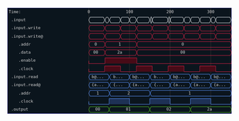 

<p>
<svg viewBox="0 0 551 260" xmlns="http://www.w3.org/2000/svg">
<defs>
<clipPath id="clip">
<rect height="260" width="551" x="0" y="0"/>
</clipPath>
</defs>
<rect fill="#0B151D" height="260" stroke="darkblue" width="551" x="0" y="0"/>
<line stroke="#333333" stroke-width="1" x1="200" x2="200" y1="0" y2="260"/>
<text clip-path="url(#clip)" dominant-baseline="middle" fill="#D4D4D4" font-family="monospace" font-size="10px" text-anchor="middle" x="200" y="10">
0
</text>
<line stroke="#333333" stroke-width="1" x1="300" x2="300" y1="0" y2="260"/>
<text clip-path="url(#clip)" dominant-baseline="middle" fill="#D4D4D4" font-family="monospace" font-size="10px" text-anchor="middle" x="300" y="10">
100
</text>
<line stroke="#333333" stroke-width="1" x1="400" x2="400" y1="0" y2="260"/>
<text clip-path="url(#clip)" dominant-baseline="middle" fill="#D4D4D4" font-family="monospace" font-size="10px" text-anchor="middle" x="400" y="10">
200
</text>
<line stroke="#333333" stroke-width="1" x1="500" x2="500" y1="0" y2="260"/>
<text clip-path="url(#clip)" dominant-baseline="middle" fill="#D4D4D4" font-family="monospace" font-size="10px" text-anchor="middle" x="500" y="10">
300
</text>
<text dominant-baseline="middle" fill="#D4D4D4" font-family="monospace" font-size="10px" text-anchor="start" x="3" y="10">
Time:
</text>
<text dominant-baseline="middle" fill="#D4D4D4" font-family="monospace" font-size="10px" text-anchor="start" x="3" xml:space="preserve" y="30">
.input
<title>top.input</title>
</text>
<path d="M 200 30 L 203 23 L 236 23 L 239 30 L 236 37 L 203 37 Z" fill="none" stroke="#E7ECEF" stroke-width="1"/>
<text dominant-baseline="middle" fill="#D4D4D4" font-family="monospace" font-size="10px" text-anchor="middle" x="219" xml:space="preserve" y="30">

<title>{write: r@({addr: 0, data: 00, enable: 0, clock: 0}), read: b@({addr: 1, clock: 0})}</title>
</text>
<path d="M 240 30 L 243 23 L 247 23 L 250 30 L 247 37 L 243 37 Z" fill="none" stroke="#E7ECEF" stroke-width="1"/>
<text dominant-baseline="middle" fill="#D4D4D4" font-family="monospace" font-size="10px" text-anchor="middle" x="245" xml:space="preserve" y="30">

<title>{write: r@({addr: 1, data: 2a, enable: 1, clock: 1}), read: b@({addr: 1, clock: 0})}</title>
</text>
<path d="M 251 30 L 254 23 L 275 23 L 278 30 L 275 37 L 254 37 Z" fill="none" stroke="#E7ECEF" stroke-width="1"/>
<text dominant-baseline="middle" fill="#D4D4D4" font-family="monospace" font-size="10px" text-anchor="middle" x="264" xml:space="preserve" y="30">

<title>{write: r@({addr: 1, data: 2a, enable: 1, clock: 1}), read: b@({addr: 2, clock: 1})}</title>
</text>
<path d="M 278 30 L 281 23 L 297 23 L 300 30 L 297 37 L 281 37 Z" fill="none" stroke="#E7ECEF" stroke-width="1"/>
<text dominant-baseline="middle" fill="#D4D4D4" font-family="monospace" font-size="10px" text-anchor="middle" x="289" xml:space="preserve" y="30">

<title>{write: r@({addr: 1, data: 2a, enable: 1, clock: 0}), read: b@({addr: 2, clock: 1})}</title>
</text>
<path d="M 300 30 L 303 23 L 314 23 L 317 30 L 314 37 L 303 37 Z" fill="none" stroke="#E7ECEF" stroke-width="1"/>
<text dominant-baseline="middle" fill="#D4D4D4" font-family="monospace" font-size="10px" text-anchor="middle" x="308" xml:space="preserve" y="30">

<title>{write: r@({addr: 1, data: 2a, enable: 1, clock: 0}), read: b@({addr: 2, clock: 0})}</title>
</text>
<path d="M 318 30 L 321 23 L 347 23 L 350 30 L 347 37 L 321 37 Z" fill="none" stroke="#E7ECEF" stroke-width="1"/>
<text dominant-baseline="middle" fill="#D4D4D4" font-family="monospace" font-size="10px" text-anchor="middle" x="334" xml:space="preserve" y="30">

<title>{write: r@({addr: 0, data: 00, enable: 0, clock: 1}), read: b@({addr: 2, clock: 0})}</title>
</text>
<path d="M 351 30 L 353 22 L 354 22 L 356 30 L 354 38 L 353 38 Z" fill="none" stroke="#E7ECEF" stroke-width="1"/>
<text dominant-baseline="middle" fill="#D4D4D4" font-family="monospace" font-size="10px" text-anchor="middle" x="353" xml:space="preserve" y="30">

<title>{write: r@({addr: 0, data: 00, enable: 0, clock: 1}), read: b@({addr: 1, clock: 1})}</title>
</text>
<path d="M 356 30 L 359 23 L 392 23 L 395 30 L 392 37 L 359 37 Z" fill="none" stroke="#E7ECEF" stroke-width="1"/>
<text dominant-baseline="middle" fill="#D4D4D4" font-family="monospace" font-size="10px" text-anchor="middle" x="375" xml:space="preserve" y="30">

<title>{write: r@({addr: 0, data: 00, enable: 0, clock: 0}), read: b@({addr: 1, clock: 1})}</title>
</text>
<path d="M 395 30 L 397 22 L 398 22 L 400 30 L 398 38 L 397 38 Z" fill="none" stroke="#E7ECEF" stroke-width="1"/>
<text dominant-baseline="middle" fill="#D4D4D4" font-family="monospace" font-size="10px" text-anchor="middle" x="397" xml:space="preserve" y="30">

<title>{write: r@({addr: 0, data: 00, enable: 0, clock: 1}), read: b@({addr: 1, clock: 1})}</title>
</text>
<path d="M 400 30 L 403 23 L 431 23 L 434 30 L 431 37 L 403 37 Z" fill="none" stroke="#E7ECEF" stroke-width="1"/>
<text dominant-baseline="middle" fill="#D4D4D4" font-family="monospace" font-size="10px" text-anchor="middle" x="417" xml:space="preserve" y="30">

<title>{write: r@({addr: 0, data: 00, enable: 0, clock: 1}), read: b@({addr: 1, clock: 0})}</title>
</text>
<path d="M 434 30 L 437 23 L 447 23 L 450 30 L 447 37 L 437 37 Z" fill="none" stroke="#E7ECEF" stroke-width="1"/>
<text dominant-baseline="middle" fill="#D4D4D4" font-family="monospace" font-size="10px" text-anchor="middle" x="442" xml:space="preserve" y="30">

<title>{write: r@({addr: 0, data: 00, enable: 0, clock: 0}), read: b@({addr: 1, clock: 0})}</title>
</text>
<path d="M 450 30 L 453 23 L 470 23 L 473 30 L 470 37 L 453 37 Z" fill="none" stroke="#E7ECEF" stroke-width="1"/>
<text dominant-baseline="middle" fill="#D4D4D4" font-family="monospace" font-size="10px" text-anchor="middle" x="461" xml:space="preserve" y="30">

<title>{write: r@({addr: 0, data: 00, enable: 0, clock: 0}), read: b@({addr: 1, clock: 1})}</title>
</text>
<path d="M 473 30 L 476 23 L 497 23 L 500 30 L 497 37 L 476 37 Z" fill="none" stroke="#E7ECEF" stroke-width="1"/>
<text dominant-baseline="middle" fill="#D4D4D4" font-family="monospace" font-size="10px" text-anchor="middle" x="486" xml:space="preserve" y="30">

<title>{write: r@({addr: 0, data: 00, enable: 0, clock: 1}), read: b@({addr: 1, clock: 1})}</title>
</text>
<path d="M 500 30 L 503 23 L 509 23 L 512 30 L 509 37 L 503 37 Z" fill="none" stroke="#E7ECEF" stroke-width="1"/>
<text dominant-baseline="middle" fill="#D4D4D4" font-family="monospace" font-size="10px" text-anchor="middle" x="506" xml:space="preserve" y="30">

<title>{write: r@({addr: 0, data: 00, enable: 0, clock: 1}), read: b@({addr: 1, clock: 0})}</title>
</text>
<path d="M 512 30 L 515 23 L 547 23 L 550 30 L 547 37 L 515 37 Z" fill="none" stroke="#E7ECEF" stroke-width="1"/>
<text dominant-baseline="middle" fill="#D4D4D4" font-family="monospace" font-size="10px" text-anchor="middle" x="531" xml:space="preserve" y="30">

<title>{write: r@({addr: 0, data: 00, enable: 0, clock: 0}), read: b@({addr: 1, clock: 0})}</title>
</text>
<text dominant-baseline="middle" fill="#D4D4D4" font-family="monospace" font-size="10px" text-anchor="start" x="3" xml:space="preserve" y="50">
.input.write
<title>top.input.write</title>
</text>
<path d="M 200 50 L 203 43 L 236 43 L 239 50 L 236 57 L 203 57 Z" fill="none" stroke="#D62246" stroke-width="1"/>
<text dominant-baseline="middle" fill="#D4D4D4" font-family="monospace" font-size="10px" text-anchor="middle" x="219" xml:space="preserve" y="50">

<title>r@({addr: 0, data: 00, enable: 0, clock: 0})</title>
</text>
<path d="M 240 50 L 243 43 L 275 43 L 278 50 L 275 57 L 243 57 Z" fill="none" stroke="#D62246" stroke-width="1"/>
<text dominant-baseline="middle" fill="#D4D4D4" font-family="monospace" font-size="10px" text-anchor="middle" x="259" xml:space="preserve" y="50">

<title>r@({addr: 1, data: 2a, enable: 1, clock: 1})</title>
</text>
<path d="M 278 50 L 281 43 L 314 43 L 317 50 L 314 57 L 281 57 Z" fill="none" stroke="#D62246" stroke-width="1"/>
<text dominant-baseline="middle" fill="#D4D4D4" font-family="monospace" font-size="10px" text-anchor="middle" x="297" xml:space="preserve" y="50">

<title>r@({addr: 1, data: 2a, enable: 1, clock: 0})</title>
</text>
<path d="M 318 50 L 321 43 L 353 43 L 356 50 L 353 57 L 321 57 Z" fill="none" stroke="#D62246" stroke-width="1"/>
<text dominant-baseline="middle" fill="#D4D4D4" font-family="monospace" font-size="10px" text-anchor="middle" x="337" xml:space="preserve" y="50">

<title>r@({addr: 0, data: 00, enable: 0, clock: 1})</title>
</text>
<path d="M 356 50 L 359 43 L 392 43 L 395 50 L 392 57 L 359 57 Z" fill="none" stroke="#D62246" stroke-width="1"/>
<text dominant-baseline="middle" fill="#D4D4D4" font-family="monospace" font-size="10px" text-anchor="middle" x="375" xml:space="preserve" y="50">

<title>r@({addr: 0, data: 00, enable: 0, clock: 0})</title>
</text>
<path d="M 395 50 L 398 43 L 431 43 L 434 50 L 431 57 L 398 57 Z" fill="none" stroke="#D62246" stroke-width="1"/>
<text dominant-baseline="middle" fill="#D4D4D4" font-family="monospace" font-size="10px" text-anchor="middle" x="414" xml:space="preserve" y="50">

<title>r@({addr: 0, data: 00, enable: 0, clock: 1})</title>
</text>
<path d="M 434 50 L 437 43 L 470 43 L 473 50 L 470 57 L 437 57 Z" fill="none" stroke="#D62246" stroke-width="1"/>
<text dominant-baseline="middle" fill="#D4D4D4" font-family="monospace" font-size="10px" text-anchor="middle" x="453" xml:space="preserve" y="50">

<title>r@({addr: 0, data: 00, enable: 0, clock: 0})</title>
</text>
<path d="M 473 50 L 476 43 L 509 43 L 512 50 L 509 57 L 476 57 Z" fill="none" stroke="#D62246" stroke-width="1"/>
<text dominant-baseline="middle" fill="#D4D4D4" font-family="monospace" font-size="10px" text-anchor="middle" x="492" xml:space="preserve" y="50">

<title>r@({addr: 0, data: 00, enable: 0, clock: 1})</title>
</text>
<path d="M 512 50 L 515 43 L 548 43 L 551 50 L 548 57 L 515 57 Z" fill="none" stroke="#D62246" stroke-width="1"/>
<text dominant-baseline="middle" fill="#D4D4D4" font-family="monospace" font-size="10px" text-anchor="middle" x="531" xml:space="preserve" y="50">

<title>r@({addr: 0, data: 00, enable: 0, clock: 0})</title>
</text>
<text dominant-baseline="middle" fill="#D4D4D4" font-family="monospace" font-size="10px" text-anchor="start" x="3" xml:space="preserve" y="70">
.input.write@
<title>top.input.write@</title>
</text>
<path d="M 200 70 L 203 63 L 236 63 L 239 70 L 236 77 L 203 77 Z" fill="none" stroke="#D62246" stroke-width="1"/>
<text dominant-baseline="middle" fill="#D4D4D4" font-family="monospace" font-size="10px" text-anchor="middle" x="219" xml:space="preserve" y="70">

<title>{addr: 0, data: 00, enable: 0, clock: 0}</title>
</text>
<path d="M 240 70 L 243 63 L 275 63 L 278 70 L 275 77 L 243 77 Z" fill="none" stroke="#D62246" stroke-width="1"/>
<text dominant-baseline="middle" fill="#D4D4D4" font-family="monospace" font-size="10px" text-anchor="middle" x="259" xml:space="preserve" y="70">

<title>{addr: 1, data: 2a, enable: 1, clock: 1}</title>
</text>
<path d="M 278 70 L 281 63 L 314 63 L 317 70 L 314 77 L 281 77 Z" fill="none" stroke="#D62246" stroke-width="1"/>
<text dominant-baseline="middle" fill="#D4D4D4" font-family="monospace" font-size="10px" text-anchor="middle" x="297" xml:space="preserve" y="70">

<title>{addr: 1, data: 2a, enable: 1, clock: 0}</title>
</text>
<path d="M 318 70 L 321 63 L 353 63 L 356 70 L 353 77 L 321 77 Z" fill="none" stroke="#D62246" stroke-width="1"/>
<text dominant-baseline="middle" fill="#D4D4D4" font-family="monospace" font-size="10px" text-anchor="middle" x="337" xml:space="preserve" y="70">

<title>{addr: 0, data: 00, enable: 0, clock: 1}</title>
</text>
<path d="M 356 70 L 359 63 L 392 63 L 395 70 L 392 77 L 359 77 Z" fill="none" stroke="#D62246" stroke-width="1"/>
<text dominant-baseline="middle" fill="#D4D4D4" font-family="monospace" font-size="10px" text-anchor="middle" x="375" xml:space="preserve" y="70">

<title>{addr: 0, data: 00, enable: 0, clock: 0}</title>
</text>
<path d="M 395 70 L 398 63 L 431 63 L 434 70 L 431 77 L 398 77 Z" fill="none" stroke="#D62246" stroke-width="1"/>
<text dominant-baseline="middle" fill="#D4D4D4" font-family="monospace" font-size="10px" text-anchor="middle" x="414" xml:space="preserve" y="70">

<title>{addr: 0, data: 00, enable: 0, clock: 1}</title>
</text>
<path d="M 434 70 L 437 63 L 470 63 L 473 70 L 470 77 L 437 77 Z" fill="none" stroke="#D62246" stroke-width="1"/>
<text dominant-baseline="middle" fill="#D4D4D4" font-family="monospace" font-size="10px" text-anchor="middle" x="453" xml:space="preserve" y="70">

<title>{addr: 0, data: 00, enable: 0, clock: 0}</title>
</text>
<path d="M 473 70 L 476 63 L 509 63 L 512 70 L 509 77 L 476 77 Z" fill="none" stroke="#D62246" stroke-width="1"/>
<text dominant-baseline="middle" fill="#D4D4D4" font-family="monospace" font-size="10px" text-anchor="middle" x="492" xml:space="preserve" y="70">

<title>{addr: 0, data: 00, enable: 0, clock: 1}</title>
</text>
<path d="M 512 70 L 515 63 L 548 63 L 551 70 L 548 77 L 515 77 Z" fill="none" stroke="#D62246" stroke-width="1"/>
<text dominant-baseline="middle" fill="#D4D4D4" font-family="monospace" font-size="10px" text-anchor="middle" x="531" xml:space="preserve" y="70">

<title>{addr: 0, data: 00, enable: 0, clock: 0}</title>
</text>
<text dominant-baseline="middle" fill="#D4D4D4" font-family="monospace" font-size="10px" text-anchor="start" x="3" xml:space="preserve" y="90">
   .addr
<title>top.input.write@.addr</title>
</text>
<path d="M 200 90 L 203 83 L 237 83 L 240 90 L 237 97 L 203 97 Z" fill="none" stroke="#D62246" stroke-width="1"/>
<text dominant-baseline="middle" fill="#D4D4D4" font-family="monospace" font-size="10px" text-anchor="middle" x="220" xml:space="preserve" y="90">
0
<title>0</title>
</text>
<path d="M 240 90 L 243 83 L 315 83 L 318 90 L 315 97 L 243 97 Z" fill="none" stroke="#D62246" stroke-width="1"/>
<text dominant-baseline="middle" fill="#D4D4D4" font-family="monospace" font-size="10px" text-anchor="middle" x="279" xml:space="preserve" y="90">
1
<title>1</title>
</text>
<path d="M 318 90 L 321 83 L 548 83 L 551 90 L 548 97 L 321 97 Z" fill="none" stroke="#D62246" stroke-width="1"/>
<text dominant-baseline="middle" fill="#D4D4D4" font-family="monospace" font-size="10px" text-anchor="middle" x="434" xml:space="preserve" y="90">
0
<title>0</title>
</text>
<text dominant-baseline="middle" fill="#D4D4D4" font-family="monospace" font-size="10px" text-anchor="start" x="3" xml:space="preserve" y="110">
   .data
<title>top.input.write@.data</title>
</text>
<path d="M 200 110 L 203 103 L 237 103 L 240 110 L 237 117 L 203 117 Z" fill="none" stroke="#D62246" stroke-width="1"/>
<text dominant-baseline="middle" fill="#D4D4D4" font-family="monospace" font-size="10px" text-anchor="middle" x="220" xml:space="preserve" y="110">
00
<title>00</title>
</text>
<path d="M 240 110 L 243 103 L 315 103 L 318 110 L 315 117 L 243 117 Z" fill="none" stroke="#D62246" stroke-width="1"/>
<text dominant-baseline="middle" fill="#D4D4D4" font-family="monospace" font-size="10px" text-anchor="middle" x="279" xml:space="preserve" y="110">
2a
<title>2a</title>
</text>
<path d="M 318 110 L 321 103 L 548 103 L 551 110 L 548 117 L 321 117 Z" fill="none" stroke="#D62246" stroke-width="1"/>
<text dominant-baseline="middle" fill="#D4D4D4" font-family="monospace" font-size="10px" text-anchor="middle" x="434" xml:space="preserve" y="110">
00
<title>00</title>
</text>
<text dominant-baseline="middle" fill="#D4D4D4" font-family="monospace" font-size="10px" text-anchor="start" x="3" xml:space="preserve" y="130">
   .enable
<title>top.input.write@.enable</title>
</text>
<path d="M 200 130 L 200 137 L 240 137 L 240 130" fill="none" stroke="#D62246" stroke-width="1"/>
<rect fill="#470B17" height="14" stroke="none" width="76" x="241" y="123"/>
<path d="M 240 130 L 240 123 L 318 123 L 318 130" fill="none" stroke="#D62246" stroke-width="1"/>
<path d="M 318 130 L 318 137 L 551 137 L 551 130" fill="none" stroke="#D62246" stroke-width="1"/>
<text dominant-baseline="middle" fill="#D4D4D4" font-family="monospace" font-size="10px" text-anchor="start" x="3" xml:space="preserve" y="150">
   .clock
<title>top.input.write@.clock</title>
</text>
<path d="M 200 150 L 200 157 L 239 157 L 239 150" fill="none" stroke="#D62246" stroke-width="1"/>
<rect fill="#470B17" height="14" stroke="none" width="37" x="240" y="143"/>
<path d="M 239 150 L 239 143 L 278 143 L 278 150" fill="none" stroke="#D62246" stroke-width="1"/>
<path d="M 278 150 L 278 157 L 317 157 L 317 150" fill="none" stroke="#D62246" stroke-width="1"/>
<rect fill="#470B17" height="14" stroke="none" width="37" x="318" y="143"/>
<path d="M 317 150 L 317 143 L 356 143 L 356 150" fill="none" stroke="#D62246" stroke-width="1"/>
<path d="M 356 150 L 356 157 L 395 157 L 395 150" fill="none" stroke="#D62246" stroke-width="1"/>
<rect fill="#470B17" height="14" stroke="none" width="37" x="396" y="143"/>
<path d="M 395 150 L 395 143 L 434 143 L 434 150" fill="none" stroke="#D62246" stroke-width="1"/>
<path d="M 434 150 L 434 157 L 473 157 L 473 150" fill="none" stroke="#D62246" stroke-width="1"/>
<rect fill="#470B17" height="14" stroke="none" width="37" x="474" y="143"/>
<path d="M 473 150 L 473 143 L 512 143 L 512 150" fill="none" stroke="#D62246" stroke-width="1"/>
<path d="M 512 150 L 512 157 L 551 157 L 551 150" fill="none" stroke="#D62246" stroke-width="1"/>
<text dominant-baseline="middle" fill="#D4D4D4" font-family="monospace" font-size="10px" text-anchor="start" x="3" xml:space="preserve" y="170">
.input.read
<title>top.input.read</title>
</text>
<path d="M 200 170 L 203 163 L 247 163 L 250 170 L 247 177 L 203 177 Z" fill="none" stroke="#5C95FF" stroke-width="1"/>
<text dominant-baseline="middle" fill="#D4D4D4" font-family="monospace" font-size="10px" text-anchor="middle" x="225" xml:space="preserve" y="170">
b@...
<title>b@({addr: 1, clock: 0})</title>
</text>
<path d="M 251 170 L 254 163 L 297 163 L 300 170 L 297 177 L 254 177 Z" fill="none" stroke="#5C95FF" stroke-width="1"/>
<text dominant-baseline="middle" fill="#D4D4D4" font-family="monospace" font-size="10px" text-anchor="middle" x="275" xml:space="preserve" y="170">
b...
<title>b@({addr: 2, clock: 1})</title>
</text>
<path d="M 300 170 L 303 163 L 347 163 L 350 170 L 347 177 L 303 177 Z" fill="none" stroke="#5C95FF" stroke-width="1"/>
<text dominant-baseline="middle" fill="#D4D4D4" font-family="monospace" font-size="10px" text-anchor="middle" x="325" xml:space="preserve" y="170">
b@...
<title>b@({addr: 2, clock: 0})</title>
</text>
<path d="M 351 170 L 354 163 L 397 163 L 400 170 L 397 177 L 354 177 Z" fill="none" stroke="#5C95FF" stroke-width="1"/>
<text dominant-baseline="middle" fill="#D4D4D4" font-family="monospace" font-size="10px" text-anchor="middle" x="375" xml:space="preserve" y="170">
b...
<title>b@({addr: 1, clock: 1})</title>
</text>
<path d="M 400 170 L 403 163 L 447 163 L 450 170 L 447 177 L 403 177 Z" fill="none" stroke="#5C95FF" stroke-width="1"/>
<text dominant-baseline="middle" fill="#D4D4D4" font-family="monospace" font-size="10px" text-anchor="middle" x="425" xml:space="preserve" y="170">
b@...
<title>b@({addr: 1, clock: 0})</title>
</text>
<path d="M 450 170 L 453 163 L 497 163 L 500 170 L 497 177 L 453 177 Z" fill="none" stroke="#5C95FF" stroke-width="1"/>
<text dominant-baseline="middle" fill="#D4D4D4" font-family="monospace" font-size="10px" text-anchor="middle" x="475" xml:space="preserve" y="170">
b@...
<title>b@({addr: 1, clock: 1})</title>
</text>
<path d="M 500 170 L 503 163 L 547 163 L 550 170 L 547 177 L 503 177 Z" fill="none" stroke="#5C95FF" stroke-width="1"/>
<text dominant-baseline="middle" fill="#D4D4D4" font-family="monospace" font-size="10px" text-anchor="middle" x="525" xml:space="preserve" y="170">
b@...
<title>b@({addr: 1, clock: 0})</title>
</text>
<text dominant-baseline="middle" fill="#D4D4D4" font-family="monospace" font-size="10px" text-anchor="start" x="3" xml:space="preserve" y="190">
.input.read@
<title>top.input.read@</title>
</text>
<path d="M 200 190 L 203 183 L 247 183 L 250 190 L 247 197 L 203 197 Z" fill="none" stroke="#5C95FF" stroke-width="1"/>
<text dominant-baseline="middle" fill="#D4D4D4" font-family="monospace" font-size="10px" text-anchor="middle" x="225" xml:space="preserve" y="190">
{a...
<title>{addr: 1, clock: 0}</title>
</text>
<path d="M 251 190 L 254 183 L 297 183 L 300 190 L 297 197 L 254 197 Z" fill="none" stroke="#5C95FF" stroke-width="1"/>
<text dominant-baseline="middle" fill="#D4D4D4" font-family="monospace" font-size="10px" text-anchor="middle" x="275" xml:space="preserve" y="190">
{...
<title>{addr: 2, clock: 1}</title>
</text>
<path d="M 300 190 L 303 183 L 347 183 L 350 190 L 347 197 L 303 197 Z" fill="none" stroke="#5C95FF" stroke-width="1"/>
<text dominant-baseline="middle" fill="#D4D4D4" font-family="monospace" font-size="10px" text-anchor="middle" x="325" xml:space="preserve" y="190">
{a...
<title>{addr: 2, clock: 0}</title>
</text>
<path d="M 351 190 L 354 183 L 397 183 L 400 190 L 397 197 L 354 197 Z" fill="none" stroke="#5C95FF" stroke-width="1"/>
<text dominant-baseline="middle" fill="#D4D4D4" font-family="monospace" font-size="10px" text-anchor="middle" x="375" xml:space="preserve" y="190">
{...
<title>{addr: 1, clock: 1}</title>
</text>
<path d="M 400 190 L 403 183 L 447 183 L 450 190 L 447 197 L 403 197 Z" fill="none" stroke="#5C95FF" stroke-width="1"/>
<text dominant-baseline="middle" fill="#D4D4D4" font-family="monospace" font-size="10px" text-anchor="middle" x="425" xml:space="preserve" y="190">
{a...
<title>{addr: 1, clock: 0}</title>
</text>
<path d="M 450 190 L 453 183 L 497 183 L 500 190 L 497 197 L 453 197 Z" fill="none" stroke="#5C95FF" stroke-width="1"/>
<text dominant-baseline="middle" fill="#D4D4D4" font-family="monospace" font-size="10px" text-anchor="middle" x="475" xml:space="preserve" y="190">
{a...
<title>{addr: 1, clock: 1}</title>
</text>
<path d="M 500 190 L 503 183 L 547 183 L 550 190 L 547 197 L 503 197 Z" fill="none" stroke="#5C95FF" stroke-width="1"/>
<text dominant-baseline="middle" fill="#D4D4D4" font-family="monospace" font-size="10px" text-anchor="middle" x="525" xml:space="preserve" y="190">
{a...
<title>{addr: 1, clock: 0}</title>
</text>
<text dominant-baseline="middle" fill="#D4D4D4" font-family="monospace" font-size="10px" text-anchor="start" x="3" xml:space="preserve" y="210">
   .addr
<title>top.input.read@.addr</title>
</text>
<path d="M 200 210 L 203 203 L 248 203 L 251 210 L 248 217 L 203 217 Z" fill="none" stroke="#5C95FF" stroke-width="1"/>
<text dominant-baseline="middle" fill="#D4D4D4" font-family="monospace" font-size="10px" text-anchor="middle" x="225" xml:space="preserve" y="210">
1
<title>1</title>
</text>
<path d="M 251 210 L 254 203 L 348 203 L 351 210 L 348 217 L 254 217 Z" fill="none" stroke="#5C95FF" stroke-width="1"/>
<text dominant-baseline="middle" fill="#D4D4D4" font-family="monospace" font-size="10px" text-anchor="middle" x="301" xml:space="preserve" y="210">
2
<title>2</title>
</text>
<path d="M 351 210 L 354 203 L 548 203 L 551 210 L 548 217 L 354 217 Z" fill="none" stroke="#5C95FF" stroke-width="1"/>
<text dominant-baseline="middle" fill="#D4D4D4" font-family="monospace" font-size="10px" text-anchor="middle" x="451" xml:space="preserve" y="210">
1
<title>1</title>
</text>
<text dominant-baseline="middle" fill="#D4D4D4" font-family="monospace" font-size="10px" text-anchor="start" x="3" xml:space="preserve" y="230">
   .clock
<title>top.input.read@.clock</title>
</text>
<path d="M 200 230 L 200 237 L 250 237 L 250 230" fill="none" stroke="#5C95FF" stroke-width="1"/>
<rect fill="#1E3155" height="14" stroke="none" width="48" x="251" y="223"/>
<path d="M 250 230 L 250 223 L 300 223 L 300 230" fill="none" stroke="#5C95FF" stroke-width="1"/>
<path d="M 300 230 L 300 237 L 350 237 L 350 230" fill="none" stroke="#5C95FF" stroke-width="1"/>
<rect fill="#1E3155" height="14" stroke="none" width="48" x="351" y="223"/>
<path d="M 350 230 L 350 223 L 400 223 L 400 230" fill="none" stroke="#5C95FF" stroke-width="1"/>
<path d="M 400 230 L 400 237 L 450 237 L 450 230" fill="none" stroke="#5C95FF" stroke-width="1"/>
<rect fill="#1E3155" height="14" stroke="none" width="48" x="451" y="223"/>
<path d="M 450 230 L 450 223 L 500 223 L 500 230" fill="none" stroke="#5C95FF" stroke-width="1"/>
<path d="M 500 230 L 500 237 L 550 237 L 550 230" fill="none" stroke="#5C95FF" stroke-width="1"/>
<text dominant-baseline="middle" fill="#D4D4D4" font-family="monospace" font-size="10px" text-anchor="start" x="3" xml:space="preserve" y="250">
.output
<title>top.output</title>
</text>
<path d="M 200 250 L 203 243 L 247 243 L 250 250 L 247 257 L 203 257 Z" fill="none" stroke="#56C126" stroke-width="1"/>
<text dominant-baseline="middle" fill="#D4D4D4" font-family="monospace" font-size="10px" text-anchor="middle" x="225" xml:space="preserve" y="250">
00
<title>00</title>
</text>
<path d="M 250 250 L 253 243 L 347 243 L 350 250 L 347 257 L 253 257 Z" fill="none" stroke="#56C126" stroke-width="1"/>
<text dominant-baseline="middle" fill="#D4D4D4" font-family="monospace" font-size="10px" text-anchor="middle" x="300" xml:space="preserve" y="250">
01
<title>01</title>
</text>
<path d="M 350 250 L 353 243 L 447 243 L 450 250 L 447 257 L 353 257 Z" fill="none" stroke="#56C126" stroke-width="1"/>
<text dominant-baseline="middle" fill="#D4D4D4" font-family="monospace" font-size="10px" text-anchor="middle" x="400" xml:space="preserve" y="250">
02
<title>02</title>
</text>
<path d="M 450 250 L 453 243 L 548 243 L 551 250 L 548 257 L 453 257 Z" fill="none" stroke="#56C126" stroke-width="1"/>
<text dominant-baseline="middle" fill="#D4D4D4" font-family="monospace" font-size="10px" text-anchor="middle" x="500" xml:space="preserve" y="250">
2a
<title>2a</title>
</text>
</svg>
</p>
